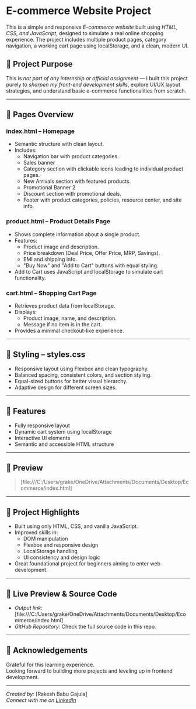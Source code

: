 # E-commerce Website Project

This is a simple and responsive *E-commerce website* built using *HTML, CSS, and JavaScript*, designed to simulate a real online shopping experience. The project includes multiple product pages, category navigation, a working cart page using localStorage, and a clean, modern UI.

## 🚀 Project Purpose

This is *not part of any internship or official assignment* — I built this project purely to *sharpen my front-end development skills*, explore UI/UX layout strategies, and understand basic e-commerce functionalities from scratch.

---

## 📂 Pages Overview

### index.html – Homepage

- Semantic structure with clean layout.
- Includes:
  - Navigation bar with product categories.
  - Sales banner
  - Category section with clickable icons leading to individual product pages.
  - New Arrivals section with featured products.
  - Promotional Banner 2
  - Discount section with promotional deals.
  - Footer with product categories, policies, resource center, and site info.

### product.html – Product Details Page

- Shows complete information about a single product.
- Features:
  - Product image and description.
  - Price breakdown (Deal Price, Offer Price, MRP, Savings).
  - EMI and shipping info.
  - "Buy Now" and "Add to Cart" buttons with equal styling.
- Add to Cart uses JavaScript and localStorage to simulate cart functionality.

### cart.html – Shopping Cart Page

- Retrieves product data from localStorage.
- Displays:
  - Product image, name, and description.
  - Message if no item is in the cart.
- Provides a minimal checkout-like experience.

---

## 🎨 Styling – styles.css

- Responsive layout using Flexbox and clean typography.
- Balanced spacing, consistent colors, and section styling.
- Equal-sized buttons for better visual hierarchy.
- Adaptive design for different screen sizes.

---

## 🔧 Features

- Fully responsive layout
- Dynamic cart system using localStorage
- Interactive UI elements
- Semantic and accessible HTML structure

---

## 📸 Preview

> [file:///C:/Users/grake/OneDrive/Attachments/Documents/Desktop/Ecommerce/index.html]

---

## 📌 Project Highlights

- Built using only HTML, CSS, and vanilla JavaScript.
- Improved skills in:
  - DOM manipulation
  - Flexbox and responsive design
  - LocalStorage handling
  - UI consistency and design logic
- Great foundational project for beginners aiming to enter web development.

---

## 🔗 Live Preview & Source Code

- *Output link:* [file:///C:/Users/grake/OneDrive/Attachments/Documents/Desktop/Ecommerce/index.html]  
- *GitHub Repository:* Check the full source code in this repo.  


---

## 🙌 Acknowledgements

Grateful for this learning experience.  
Looking forward to building more projects and leveling up in frontend development.

---

*Created by:* [Rakesh Babu Gajula]  
*Connect with me on [LinkedIn](https://www.linkedin.com/in/rakesh-babu-gajula/)*